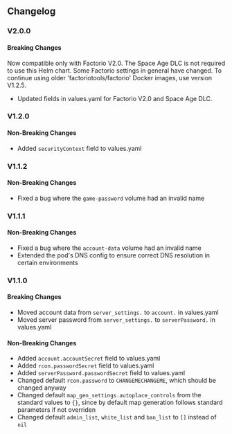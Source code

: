 ## Changelog

### V2.0.0

#### Breaking Changes

Now compatible only with Factorio V2.0.
The Space Age DLC is not required to use this Helm chart.
Some Factorio settings in general have changed.
To continue using older 'factoriotools/factorio' Docker images, use version V1.2.5.

- Updated fields in values.yaml for Factorio V2.0 and Space Age DLC.

### V1.2.0

#### Non-Breaking Changes

- Added `securityContext` field to values.yaml

### V1.1.2

#### Non-Breaking Changes

- Fixed a bug where the `game-password` volume had an invalid name

### V1.1.1

#### Non-Breaking Changes

- Fixed a bug where the `account-data` volume had an invalid name
- Extended the pod's DNS config to ensure correct DNS resolution in certain
  environments

### V1.1.0

#### Breaking Changes

- Moved account data from `server_settings.` to `account.` in values.yaml
- Moved server password from `server_settings.` to `serverPassword.` in values.yaml

#### Non-Breaking Changes

- Added `account.accountSecret` field to values.yaml
- Added `rcon.passwordSecret` field to values.yaml
- Added `serverPassword.passwordSecret` field to values.yaml
- Changed default `rcon.password` to `CHANGEMECHANGEME`, which should be changed anyway
- Changed default `map_gen_settings.autoplace_controls` from the standard values to `{}`, since by default map
  generation follows standard parameters if not overriden
- Changed default `admin_list`, `white_list` and `ban_list` to `[]` instead of `nil`

